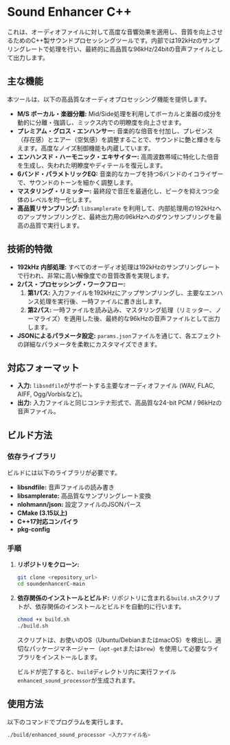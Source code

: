 # Sound Enhancer C++

これは、オーディオファイルに対して高度な音響効果を適用し、音質を向上させるためのC++製サウンドプロセッシングツールです。内部では192kHzのサンプリングレートで処理を行い、最終的に高品質な96kHz/24bitの音声ファイルとして出力します。

## 主な機能

本ツールは、以下の高品質なオーディオプロセッシング機能を提供します。

- **M/S ボーカル・楽器分離:** Mid/Side処理を利用してボーカルと楽器の成分を動的に分離・強調し、ミックス内での明瞭度を向上させます。
- **プレミアム・グロス・エンハンサー:** 音楽的な倍音を付加し、プレゼンス（存在感）とエアー（空気感）を調整することで、サウンドに艶と輝きを与えます。高度なノイズ制御機能も内蔵しています。
- **エンハンスド・ハーモニック・エキサイター:** 高周波数帯域に特化した倍音を生成し、失われた明瞭度やディテールを復元します。
- **6バンド・パラメトリックEQ:** 音楽的なカーブを持つ6バンドのイコライザーで、サウンドのトーンを細かく調整します。
- **マスタリング・リミッター:** 最終段で音圧を最適化し、ピークを抑えつつ全体のレベルを均一化します。
- **高品質リサンプリング:** `libsamplerate` を利用して、内部処理用の192kHzへのアップサンプリングと、最終出力用の96kHzへのダウンサンプリングを最高の品質で実行します。

## 技術的特徴

- **192kHz 内部処理:** すべてのオーディオ処理は192kHzのサンプリングレートで行われ、非常に高い解像度での音質改善を実現します。
- **2パス・プロセッシング・ワークフロー:**
    1.  **第1パス:** 入力ファイルを192kHzにアップサンプリングし、主要なエンハンス処理を実行後、一時ファイルに書き出します。
    2.  **第2パス:** 一時ファイルを読み込み、マスタリング処理（リミッター、ノーマライズ）を適用した後、最終的な96kHzの音声ファイルとして出力します。
- **JSONによるパラメータ設定:** `params.json`ファイルを通じて、各エフェクトの詳細なパラメータを柔軟にカスタマイズできます。

## 対応フォーマット

- **入力:** `libsndfile`がサポートする主要なオーディオファイル (WAV, FLAC, AIFF, Ogg/Vorbisなど)。
- **出力:** 入力ファイルと同じコンテナ形式で、高品質な24-bit PCM / 96kHzの音声ファイル。

## ビルド方法

### 依存ライブラリ

ビルドには以下のライブラリが必要です。

- **libsndfile:** 音声ファイルの読み書き
- **libsamplerate:** 高品質なサンプリングレート変換
- **nlohmann/json:** 設定ファイルのJSONパース
- **CMake (3.15以上)**
- **C++17対応コンパイラ**
- **pkg-config**

### 手順

1.  **リポジトリをクローン:**
    ```bash
    git clone <repository_url>
    cd soundenhancerC-main
    ```

2.  **依存関係のインストールとビルド:**
    リポジトリに含まれる`build.sh`スクリプトが、依存関係のインストールとビルドを自動的に行います。

    ```bash
    chmod +x build.sh
    ./build.sh
    ```
    スクリプトは、お使いのOS（Ubuntu/DebianまたはmacOS）を検出し、適切なパッケージマネージャー（`apt-get`または`brew`）を使用して必要なライブラリをインストールします。

    ビルドが完了すると、`build`ディレクトリ内に実行ファイル`enhanced_sound_processor`が生成されます。

## 使用方法

以下のコマンドでプログラムを実行します。

```bash
./build/enhanced_sound_processor <入力ファイル名>
